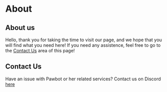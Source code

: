# About


## About us
Hello, thank you for taking the time to visit our page, and we hope that you will find what you need here! If you need any assistence, feel free to go to the [Contact Us](http://127.0.0.1:8000/about/#contact-us) area of this page!


## Contact Us

Have an issue with Pawbot or her related services? Contact us on Discord [here](https://discord.paws.website/pawbot)
